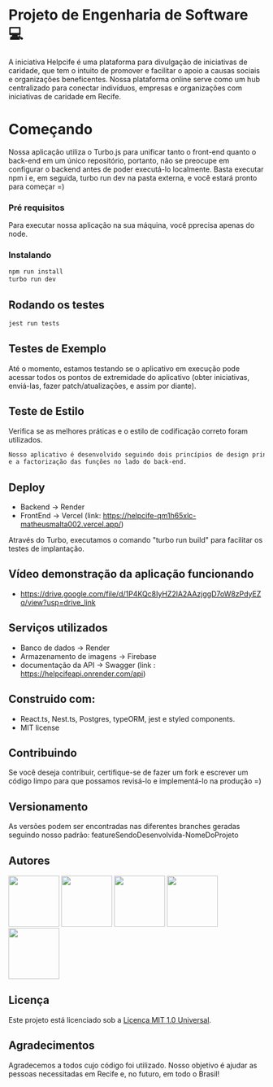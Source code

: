 # Projeto de Engenharia de Software 💻

A iniciativa Helpcife é uma plataforma para divulgação de iniciativas de caridade, que tem o intuito de promover e facilitar
o apoio a causas sociais e organizações beneficentes. Nossa plataforma online serve como um hub centralizado para
conectar indivíduos, empresas e organizações com iniciativas de caridade em Recife. 


# Começando
Nossa aplicação utiliza o Turbo.js para unificar tanto o front-end quanto o back-end em um único repositório, portanto, 
não se preocupe em configurar o backend antes de poder executá-lo localmente. Basta executar npm i e, em seguida, turbo 
run dev na pasta externa, e você estará pronto para começar =)

### Pré requisitos
Para executar nossa aplicação na sua máquina, você pprecisa apenas do node.

### Instalando

```bash
npm run install
turbo run dev
```
## Rodando os testes
```bash
jest run tests
```

## Testes de Exemplo
Até o momento, estamos testando se o aplicativo em execução pode acessar todos os pontos de extremidade do aplicativo 
(obter iniciativas, enviá-las, fazer patch/atualizações, e assim por diante).

## Teste de Estilo
Verifica se as melhores práticas e o estilo de codificação correto foram utilizados.

```bash
Nosso aplicativo é desenvolvido seguindo dois princípios de design principais: modularização por meio de componentes para a parte do front-end 
e a factorização das funções no lado do back-end.
```
## Deploy
* Backend -> Render
* FrontEnd -> Vercel (link: https://helpcife-qm1h65xlc-matheusmalta002.vercel.app/)
  
Através do Turbo, executamos o comando "turbo run build" para facilitar os testes de implantação.

## Vídeo demonstração da aplicação funcionando
* https://drive.google.com/file/d/1P4KQc8IyHZ2lA2AAzjggD7oW8zPdyEZq/view?usp=drive_link

## Serviços utilizados
* Banco de dados -> Render
* Armazenamento de imagens -> Firebase
* documentação da API -> Swagger (link : https://helpcifeapi.onrender.com/api)

## Construido com:
  - React.ts, Nest.ts, Postgres, typeORM, jest e styled components.
  - MIT license

## Contribuindo
Se você deseja contribuir, certifique-se de fazer um fork e escrever um código limpo para que possamos revisá-lo e implementá-lo na produção =)

## Versionamento
As versões podem ser encontradas nas diferentes branches geradas seguindo nosso padrão:
featureSendoDesenvolvida-NomeDoProjeto

## Autores

  <div>
  <img src="https://github.com/RodBC.png" style="width: 100px; height: 100px;" />
  <img src="https://github.com/lucasccampos.png" style="width: 100px; height: 100px;" />
  <img src="https://github.com/ArthurConegundes29102002.png" style="width: 100px; height: 100px;" />
  <img src="https://github.com/MatheusMalta002.png" style="width: 100px; height: 100px;" />
  <img src="https://github.com/IanFelipe215.png" style="width: 100px; height: 100px;" />
</div>


## Licença

Este projeto está licenciado sob a [Licença MIT 1.0 Universal](LICENSE.md).

## Agradecimentos
Agradecemos a todos cujo código foi utilizado.
Nosso objetivo é ajudar as pessoas necessitadas em Recife e, no futuro, em todo o Brasil!

